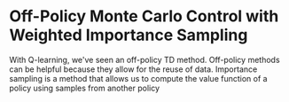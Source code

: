 # Off-Policy Monte Carlo Control with Weighted Importance Sampling

With Q-learning, we've seen an off-policy TD method. Off-policy methods can be helpful because they allow for the reuse of data.
Importance sampling is a method that allows us to compute the value function of a policy using samples from another policy

